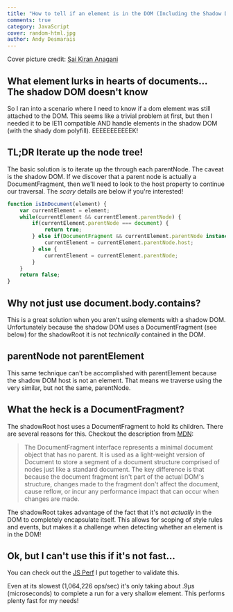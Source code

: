 ```yaml
---
title: "How to tell if an element is in the DOM (Including the Shadow DOM)"
comments: true
category: JavaScript
cover: random-html.jpg
author: Andy Desmarais
---
```


Cover picture credit: [Sai Kiran Anagani](https://unsplash.com/@_imkiran)

## What element lurks in hearts of documents... The shadow DOM doesn't know

So I ran into a scenario where I need to know if a dom element was still attached to the DOM.  This seems like a trivial problem at first, but then I needed it to be IE11 compatible AND handle elements in the shadow DOM (with the shady dom polyfill). EEEEEEEEEEEK!

## TL;DR Iterate up the node tree!

The basic solution is to iterate up the through each parentNode. The caveat is the shadow DOM.  If we discover that a parent node is actually a DocumentFragment, then we'll need to look to the host property to continue our traversal. The _scary_ details are below if you're interested!

```javascript
function isInDocument(element) {
    var currentElement = element;
    while(currentElement && currentElement.parentNode) {
        if(currentElement.parentNode === document) {
            return true;
        } else if(DocumentFragment && currentElement.parentNode instanceof DocumentFragment) {
            currentElement = currentElement.parentNode.host;
        } else {
            currentElement = currentElement.parentNode;
        }
    }
    return false;
}
```

## Why not just use document.body.contains?

This is a great solution when you aren't using elements with a shadow DOM. Unfortunately because the shadow DOM uses a DocumentFragment (see below) for the shadowRoot it is not _technically_ contained in the DOM.

## parentNode not parentElement

This same technique can't be accomplished with parentElement because the shadow DOM host is not an element. That means we traverse using the very similar, but not the same, parentNode.

## What the heck is a DocumentFragment?

The shadowRoot host uses a DocumentFragment to hold its children. There are several reasons for this. Checkout the description from [MDN](https://developer.mozilla.org/en-US/docs/Web/API/DocumentFragment):

>The DocumentFragment interface represents a minimal document object that has no parent. It is used as a light-weight version of Document to store a segment of a document structure comprised of nodes just like a standard document. The key difference is that because the document fragment isn't part of the actual DOM's structure, changes made to the fragment don't affect the document, cause reflow, or incur any performance impact that can occur when changes are made.

The shadowRoot takes advantage of the fact that it's not _actually_ in the DOM to completely encapsulate itself. This allows for scoping of style rules and events, but makes it a challenge when detecting whether an element is in the DOM!

## Ok, but I can't use this if it's not fast...

You can check out the [JS Perf](https://jsperf.com/isindocument/4) I put together to validate this.

Even at its slowest (1,064,226 ops/sec) it's only taking about .9µs (microseconds) to complete a run for a very shallow element.  This performs plenty fast for my needs!
